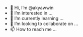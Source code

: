 - 👋 Hi, I’m @akyawwin
- 👀 I’m interested in ...
- 🌱 I’m currently learning ...
- 💞️ I’m looking to collaborate on ...
- 📫 How to reach me ...

<!---
akyawwin/akyawwin is a ✨ special ✨ repository because its `README.md` (this file) appears on your GitHub profile.
You can click the Preview link to take a look at your changes.
--->

